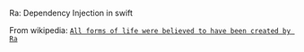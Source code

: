 Ra: Dependency Injection in swift

From wikipedia: [`All forms of life were believed to have been created by Ra`](http://en.wikipedia.org/wiki/Ra)
